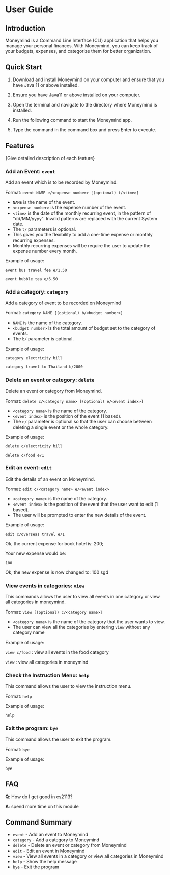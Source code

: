 # User Guide

## Introduction

Moneymind is a Command Line Interface (CLI) application that 
helps you manage your personal finances. 
With Moneymind, you can keep track of your budgets, 
expenses, and categorize them for better organization.

## Quick Start

1. Download and install Moneymind on your computer and ensure that you have Java 11 or above installed.

2. Ensure you have Java11 or above installed on your computer.

3. Open the terminal and navigate to the directory where Moneymind is installed.

4. Run the following command to start the Moneymind app.

5. Type the command in the command box and press Enter to execute.

## Features 

{Give detailed description of each feature}

### Add an Event: `event`
Add an event which is to be recorded by Moneymind.

Format: `event NAME e/<expense number> [(optional) t/<time>]`

* `NAME` is the name of the event.
* `<expense number>` is the expense number of the event.
* `<time>` is the date of the monthly recurring event, in the pattern of "dd/MM/yyyy". Invalid patterns are replaced with the current System date.
* The `t/` parameters is optional.
* This gives you the flexibility to add a one-time expense or monthly recurring expenses.
* Monthly recurring expenses will be require the user to update the expense number every month.

Example of usage:

`event bus travel fee e/1.50`

`event bubble tea e/6.50`

### Add a category: `category`

Add a category of event  to be recorded on Moneymind

Format: `category NAME [(optional) b/<budget number>]`

* `NAME` is the name of the category.
* `<budget number>` is the total amount of budget 
set to the category of events.
* The `b/` parameter is optional.

Example of usage:

`category electricity bill`

`category travel to Thailand b/2000`

### Delete an event or category: `delete`

Delete an event or category from Moneymind.

Format: `delete c/<category name> [(optional) e/<event index>]`

* `<category name>` is the name of the category.
* `<event index>` is the position of the event (1 based).
* The `e/` parameter is optional so that the user can choose between deleting a single event or the whole category.

Example of usage:

`delete c/electricity bill`

`delete c/food e/1`

### Edit an event: `edit`

Edit the details of an event on Moneymind.

Format: `edit c/<category name> e/<event index> `

* `<category name>` is the name of the category.
* `<event index>` is the position of the event that the user want to edit (1 based).
* The user will be prompted to enter the new details of the event.

Example of usage:

`edit c/overseas travel e/1`

Ok, the current expense for book hotel is: 200;

Your new expense would be:

`100`

Ok, the new expense is now changed to: 100 sgd

### View events in categories: `view`

This commands allows the user to view all events in one category or view all categories in moneymind.

Format: `view [(optional) c/<category name>]`

* `<category name>` is the name of the category that the user wants to view.
* The user can view all the categories by entering `view` without any category name

Example of usage:

`view c/food` : view all events in the food category

`view` : view all categories in moneymind

### Check the Instruction Menu: `help`

This command allows the user to view the instruction menu.

Format: `help`

Example of usage:

`help`

### Exit the program: `bye`

This command allows the user to exit the program.

Format: `bye`

Example of usage:

`bye`

## FAQ

**Q**: How do I get good in cs2113? 

**A**: spend more time on this module

## Command Summary

* `event` - Add an event to Moneymind
* `category` - Add a category to Moneymind
* `delete` - Delete an event or category from Moneymind
* `edit` - Edit an event in Moneymind
* `view` - View all events in a category or view all categories in Moneymind
* `help` - Show the help message
* `bye` - Exit the program
